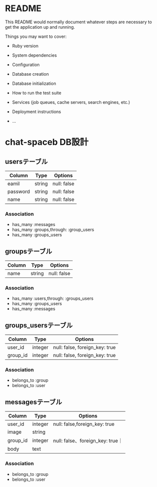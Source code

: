 # README

This README would normally document whatever steps are necessary to get the
application up and running.

Things you may want to cover:

* Ruby version

* System dependencies

* Configuration

* Database creation

* Database initialization

* How to run the test suite

* Services (job queues, cache servers, search engines, etc.)

* Deployment instructions

* ...
# chat-spaceb DB設計
## usersテーブル
|Column|Type|Options|
|------|----|-------|
|eamil|string|null: false|
|password|string|null: false|
|name|string|null: false|
### Association
- has_many :messages
- has_many :groups,through: :group_users
- has_many :groups_users

## groupsテーブル
|Column|Type|Options|
|------|----|-------|
|name|string|null: false|
### Association
- has_many :users,through: :groups_users
- has_many :groups_users
- has_many :messages


## groups_usersテーブル
|Column|Type|Options|
|------|----|-------|
|user_id|integer|null: false, foreign_key: true|
|group_id|integer|null: false, foreign_key: true|
### Association
- belongs_to :group
- belongs_to :user

## messagesテーブル
|Column|Type|Options|
|------|----|-------|
|user_id|integer|null: false,foreign_key: true|
|image|string||
|group_id|integer|null: false、foreign_key: true｜
|body|text||
### Association
- belongs_to :group
- belongs_to :user
